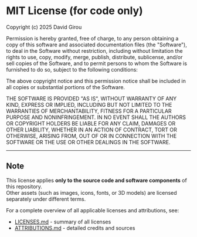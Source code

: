# MIT License (for code only)

Copyright (c) 2025 David Girou

Permission is hereby granted, free of charge, to any person obtaining a copy
of this software and associated documentation files (the "Software"), to deal
in the Software without restriction, including without limitation the rights
to use, copy, modify, merge, publish, distribute, sublicense, and/or sell
copies of the Software, and to permit persons to whom the Software is
furnished to do so, subject to the following conditions:

The above copyright notice and this permission notice shall be included in all
copies or substantial portions of the Software.

THE SOFTWARE IS PROVIDED "AS IS", WITHOUT WARRANTY OF ANY KIND, EXPRESS OR
IMPLIED, INCLUDING BUT NOT LIMITED TO THE WARRANTIES OF MERCHANTABILITY,
FITNESS FOR A PARTICULAR PURPOSE AND NONINFRINGEMENT. IN NO EVENT SHALL THE
AUTHORS OR COPYRIGHT HOLDERS BE LIABLE FOR ANY CLAIM, DAMAGES OR OTHER
LIABILITY, WHETHER IN AN ACTION OF CONTRACT, TORT OR OTHERWISE, ARISING FROM,
OUT OF OR IN CONNECTION WITH THE SOFTWARE OR THE USE OR OTHER DEALINGS IN THE
SOFTWARE.

---

## Note

This license applies **only to the source code and software components** of this repository.  
Other assets (such as images, icons, fonts, or 3D models) are licensed separately under different terms.

For a complete overview of all applicable licenses and attributions, see:  
- [LICENSES.md](./LICENSES.md) - summary of all licenses  
- [ATTRIBUTIONS.md](./ATTRIBUTIONS.md) - detailed credits and sources